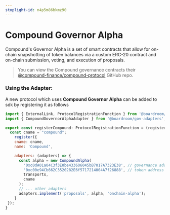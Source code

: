 ```yaml
---
stoplight-id: n4p5m86bkmz90
---
```


# Compound Governor Alpha

Compound's Governor Alpha is a set of smart contracts that allow for on-chain snapshotting of token balances via a custom ERC-20 contract and on-chain submission, voting, and execution of proposals.

> You can view the Compound governance contracts their [@compound-finance/compound-protocol](https://github.com/compound-finance/compound-protocol/tree/master/contracts/Governance) GitHub repo.

### Using the Adapter:
A new protocol which uses **Compound Governor Alpha** can be added to sdk by registering it as follows 

```js
import { ExternalLink, ProtocolRegistrationFunction } from '@boardroom/gov-lib';
import { CompoundGovernorAlphaAdapter } from '@boardroom/gov-adapters';

export const registerCompound: ProtocolRegistrationFunction = (register, transports) => {
  const cname = "compound";
    register({
    cname: cname,
    name: 'Compound',

    adapters: (adapters) => {
      const alpha = new CompoundAlpha(
        '0xc0dA01a04C3f3E0be433606045bB7017A7323E38', // governance address
        '0xc00e94Cb662C3520282E6f5717214004A7f26888', // token address
        transports,
        cname
      );
      // ... other adapters
      adapters.implement('proposals', alpha, 'onchain-alpha');  
    }
 });
}
```
